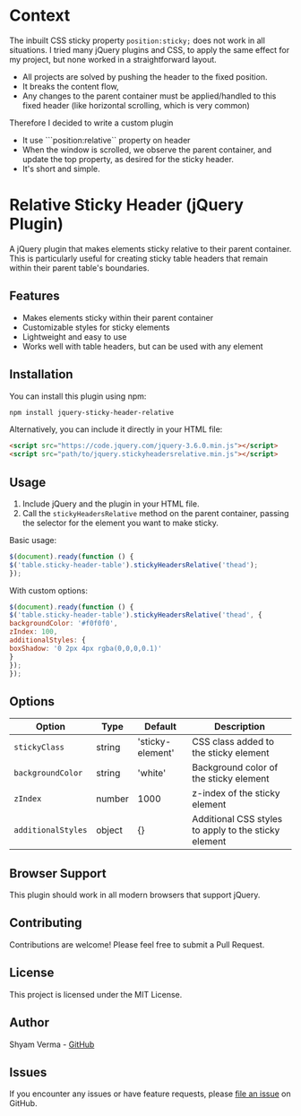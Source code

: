 # Context
The inbuilt CSS sticky property ```position:sticky;``` does not work in all situations.
I tried many jQuery plugins and CSS, to apply the same effect for my project, but none worked in a straightforward layout.
- All projects are solved by pushing the header to the fixed position.
- It breaks the content flow,
- Any changes to the parent container must be applied/handled to this fixed header (like horizontal scrolling, which is very common)

Therefore I decided to write a custom plugin
- It use ```position:relative`` property on header 
- When the window is scrolled, we observe the parent container, and  update the top property, as desired for the sticky header.
- It's short and simple.

# Relative Sticky Header (jQuery Plugin)

A jQuery plugin that makes elements sticky relative to their parent container. This is particularly useful for creating sticky table headers that remain within their parent table's boundaries.

## Features

- Makes elements sticky within their parent container
- Customizable styles for sticky elements
- Lightweight and easy to use
- Works well with table headers, but can be used with any element

## Installation

You can install this plugin using npm:
```bash
npm install jquery-sticky-header-relative
```

Alternatively, you can include it directly in your HTML file:

```html
<script src="https://code.jquery.com/jquery-3.6.0.min.js"></script>
<script src="path/to/jquery.stickyheadersrelative.min.js"></script>
```
## Usage

1. Include jQuery and the plugin in your HTML file.
2. Call the `stickyHeadersRelative` method on the parent container, passing the selector for the element you want to make sticky.

Basic usage:
```javascript
$(document).ready(function () {
$('table.sticky-header-table').stickyHeadersRelative('thead');
});
```
With custom options:
```javascript
$(document).ready(function () {
$('table.sticky-header-table').stickyHeadersRelative('thead', {
backgroundColor: '#f0f0f0',
zIndex: 100,
additionalStyles: {
boxShadow: '0 2px 4px rgba(0,0,0,0.1)'
}
});
});
```

## Options

| Option | Type | Default | Description |
|--------|------|---------|-------------|
| `stickyClass` | string | 'sticky-element' | CSS class added to the sticky element |
| `backgroundColor` | string | 'white' | Background color of the sticky element |
| `zIndex` | number | 1000 | z-index of the sticky element |
| `additionalStyles` | object | {} | Additional CSS styles to apply to the sticky element |

## Browser Support

This plugin should work in all modern browsers that support jQuery.

## Contributing

Contributions are welcome! Please feel free to submit a Pull Request.

## License

This project is licensed under the MIT License.

## Author

Shyam Verma - [GitHub](https://github.com/ssv445)

## Issues

If you encounter any issues or have feature requests, please [file an issue](https://github.com/ssv445/jquery-sticky-header-relative/issues) on GitHub.
